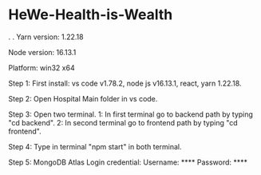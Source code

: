 # HeWe-Health-is-Wealth
.
.
Yarn version: 
  1.22.18

Node version: 
  16.13.1

Platform: 
  win32 x64

Step 1: First install:  vs code v1.78.2,
			node js v16.13.1,
			react,
			yarn 1.22.18.

Step 2: Open Hospital Main folder in vs code.

Step 3: Open two terminal.
	1: In first terminal go to backend path by typing "cd backend".
	2: In second terminal go to frontend path by typing "cd frontend".

Step 4: Type in terminal "npm start" in both terminal.

Step 5: MongoDB Atlas Login credential:
	Username: ****
	Password: ****
